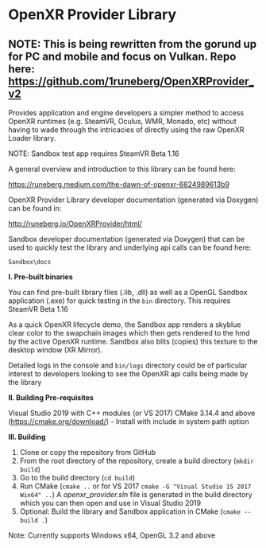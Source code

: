 # OpenXR Provider Library

## NOTE: This is being rewritten from the gorund up for PC and mobile and focus on Vulkan. Repo here: https://github.com/1runeberg/OpenXRProvider_v2

Provides application and engine developers a simpler method to access OpenXR runtimes (e.g. SteamVR, Oculus, WMR, Monado, etc) without having to wade through the intricacies of directly using the raw OpenXR Loader library. 


NOTE: Sandbox test app requires SteamVR Beta 1.16


A general overview and introduction to this library can be found here: 


https://runeberg.medium.com/the-dawn-of-openxr-6824989613b9


OpenXR Provider Library developer documentation (generated via Doxygen) can be found in:


http://runeberg.io/OpenXRProvider/html/


Sandbox developer documentation (generated via Doxygen) that can be used to quickly test the library and underlying api calls can be found here:

`Sandbox\docs`


**I. Pre-built binaries**

You can find pre-built library files (.lib, .dll) as well as a OpenGL Sandbox application (.exe)  for quick testing in the `bin` directory. This requires SteamVR Beta 1.16

As a quick OpenXR lifecycle demo, the Sandbox app renders a skyblue clear color to the swapchain images which then gets rendered to the hmd by the active OpenXR runtime. Sandbox also blits (copies) this texture to the desktop window (XR Mirror). 

Detailed logs in the console and `bin/logs` directory could be of particular interest to developers looking to see the OpenXR api calls being made by the library


**II. Building Pre-requisites**

Visual Studio 2019 with C++ modules (or VS 2017)
CMake 3.14.4 and above (https://cmake.org/download/) - Install with include in system path option


**III. Building**

 1. Clone or copy the repository from GitHub
 2. From the root directory of the repository, create a build directory (`mkdir build`)
 3. Go to the build directory (`cd build`)
 4. Run CMake (`cmake ..` or for VS 2017 `cmake -G "Visual Studio 15 2017 Win64" ..`) A *openxr_provider.sln* file is generated in the build directory which you can then open and use in Visual Studio 2019
 5. Optional: Build the library and Sandbox application in CMake (`cmake --build .`)

Note: Currently supports Windows x64, OpenGL 3.2 and above
